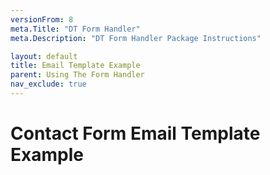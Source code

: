 ```yaml
---
versionFrom: 8
meta.Title: "DT Form Handler"
meta.Description: "DT Form Handler Package Instructions"

layout: default
title: Email Template Example
parent: Using The Form Handler
nav_exclude: true
---
```


# Contact Form Email Template Example

